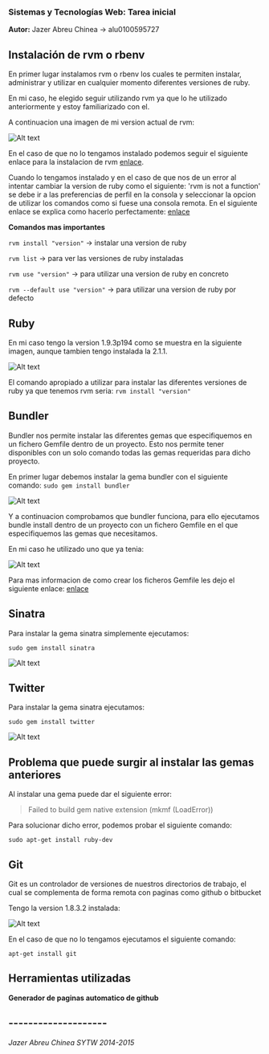 ### Sistemas y Tecnologías Web: Tarea inicial

**Autor:** Jazer Abreu Chinea -> alu0100595727

## Instalación de rvm o rbenv 

En primer lugar instalamos rvm o rbenv los cuales te permiten instalar, administrar y utilizar en cualquier momento diferentes versiones de ruby.

En mi caso, he elegido seguir utilizando rvm ya que lo he utilizado anteriormente y estoy familiarizado con el.

A continuacion una imagen de mi version actual de rvm:

![Alt text](https://raw.githubusercontent.com/alu0100595727/sytw_tarea_inicial/master/imagenes/rvm1.png)


En el caso de que no lo tengamos instalado podemos seguir el siguiente enlace para la instalacion de rvm [enlace](http://rvm.io/rvm/install).

Cuando lo tengamos instalado y en el caso de que nos de un error al intentar cambiar la version de ruby como el siguiente: 'rvm is not a function' 
se debe ir a las preferencias de perfil en la consola y seleccionar la opcion de utilizar los comandos como si fuese una consola remota. En el siguiente enlace se explica como hacerlo perfectamente: [enlace](https://rvm.io/integration/gnome-terminal)

**Comandos mas importantes**

`rvm install "version"` -> instalar una version de ruby

`rvm list` -> para ver las versiones de ruby instaladas

`rvm use "version"` -> para utilizar una version de ruby en concreto

`rvm --default use "version"` -> para utilizar una version de ruby por defecto

## Ruby

En mi caso tengo la version 1.9.3p194 como se muestra en la siguiente imagen, aunque tambien tengo instalada la 2.1.1.

![Alt text](https://raw.githubusercontent.com/alu0100595727/sytw_tarea_inicial/master/imagenes/ruby1.png)

El comando apropiado a utilizar para instalar las diferentes versiones de ruby ya que tenemos rvm seria: `rvm install "version"`

## Bundler

Bundler nos permite instalar las diferentes gemas que especifiquemos en un fichero Gemfile dentro de un proyecto. Esto nos permite tener disponibles con un solo comando todas las gemas requeridas para dicho proyecto.

En primer lugar debemos instalar la gema bundler con el siguiente comando:
`sudo gem install bundler`

![Alt text](https://raw.githubusercontent.com/alu0100595727/sytw_tarea_inicial/master/imagenes/bundler1.png)

Y a continuacion comprobamos que bundler funciona, para ello ejecutamos bundle install dentro de un proyecto con un fichero Gemfile en el que especifiquemos las gemas que necesitamos.

En mi caso he utilizado uno que ya tenia:


![Alt text](https://raw.githubusercontent.com/alu0100595727/sytw_tarea_inicial/master/imagenes/bundler2.png)


Para mas informacion de como crear los ficheros Gemfile les dejo el siguiente enlace: [enlace](http://bundler.io/gemfile.html)


## Sinatra

Para instalar la gema sinatra simplemente ejecutamos:

`sudo gem install sinatra`

![Alt text](https://raw.githubusercontent.com/alu0100595727/sytw_tarea_inicial/master/imagenes/sinatra.png)

## Twitter

Para instalar la gema sinatra ejecutamos:

`sudo gem install twitter`

![Alt text](https://raw.githubusercontent.com/alu0100595727/sytw_tarea_inicial/master/imagenes/twitter.png)

## Problema que puede surgir al instalar las gemas anteriores

Al instalar una gema puede dar el siguiente error:

> Failed to build gem native extension (mkmf (LoadError))

Para solucionar dicho error, podemos probar el siguiente comando:

`sudo apt-get install ruby-dev`



## Git

Git es un controlador de versiones de nuestros directorios de trabajo, el cual se complementa de forma remota con paginas como github o bitbucket

Tengo la version 1.8.3.2 instalada:

![Alt text](https://raw.githubusercontent.com/alu0100595727/sytw_tarea_inicial/master/imagenes/git.png)

En el caso de que no lo tengamos ejecutamos el siguiente comando:

`apt-get install git`

## Herramientas utilizadas

**Generador de paginas automatico de github**

## --------------------

*Jazer Abreu Chinea SYTW 2014-2015*






